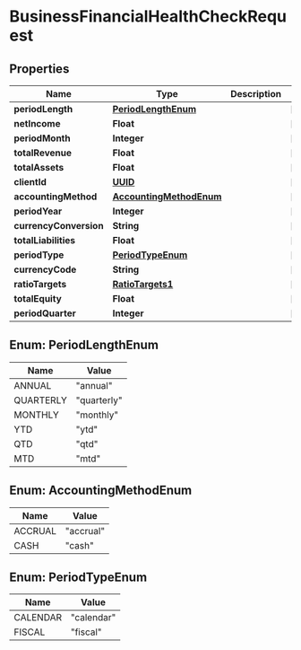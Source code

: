 
# BusinessFinancialHealthCheckRequest

## Properties
Name | Type | Description | Notes
------------ | ------------- | ------------- | -------------
**periodLength** | [**PeriodLengthEnum**](#PeriodLengthEnum) |  |  [optional]
**netIncome** | **Float** |  |  [optional]
**periodMonth** | **Integer** |  |  [optional]
**totalRevenue** | **Float** |  |  [optional]
**totalAssets** | **Float** |  |  [optional]
**clientId** | [**UUID**](UUID.md) |  |  [optional]
**accountingMethod** | [**AccountingMethodEnum**](#AccountingMethodEnum) |  |  [optional]
**periodYear** | **Integer** |  |  [optional]
**currencyConversion** | **String** |  |  [optional]
**totalLiabilities** | **Float** |  |  [optional]
**periodType** | [**PeriodTypeEnum**](#PeriodTypeEnum) |  |  [optional]
**currencyCode** | **String** |  |  [optional]
**ratioTargets** | [**RatioTargets1**](RatioTargets1.md) |  |  [optional]
**totalEquity** | **Float** |  |  [optional]
**periodQuarter** | **Integer** |  |  [optional]


<a name="PeriodLengthEnum"></a>
## Enum: PeriodLengthEnum
Name | Value
---- | -----
ANNUAL | &quot;annual&quot;
QUARTERLY | &quot;quarterly&quot;
MONTHLY | &quot;monthly&quot;
YTD | &quot;ytd&quot;
QTD | &quot;qtd&quot;
MTD | &quot;mtd&quot;


<a name="AccountingMethodEnum"></a>
## Enum: AccountingMethodEnum
Name | Value
---- | -----
ACCRUAL | &quot;accrual&quot;
CASH | &quot;cash&quot;


<a name="PeriodTypeEnum"></a>
## Enum: PeriodTypeEnum
Name | Value
---- | -----
CALENDAR | &quot;calendar&quot;
FISCAL | &quot;fiscal&quot;



